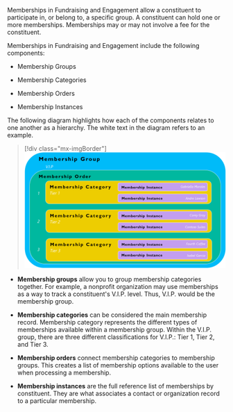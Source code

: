 Memberships in Fundraising and Engagement allow a constituent to participate in, or belong to, a specific group. A constituent can hold one or more memberships. Memberships may or may not involve a fee for the constituent.

Memberships in Fundraising and Engagement include the following components:

-   Membership Groups

-   Membership Categories

-   Membership Orders

-   Membership Instances

The following diagram highlights how each of the components relates to one another as a hierarchy. The white text in the diagram refers to an example.

> [!div class="mx-imgBorder"]
> [![Diagram of a membership hierarchy highlighting how components relate.](../media/hierarchy.png)](../media/hierarchy.png#lightbox)

-   **Membership groups** allow you to group membership categories together. For example, a nonprofit organization may use memberships as a way to track a constituent's V.I.P. level. Thus, V.I.P. would be the membership group.

-   **Membership categories** can be considered the main membership record. Membership category represents the different types of memberships available within a membership group. Within the V.I.P. group, there are three different classifications for V.I.P.: Tier 1, Tier 2, and Tier 3.

-   **Membership orders** connect membership categories to membership groups. This creates a list of membership options available to the user when processing a membership.

-   **Membership instances** are the full reference list of memberships by constituent. They are what associates a contact or organization record to a particular membership.